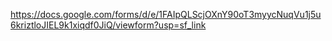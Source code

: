https://docs.google.com/forms/d/e/1FAIpQLScjOXnY90oT3myycNuqVu1j5u6kriztloJIEL9k1xiqdf0JiQ/viewform?usp=sf_link
